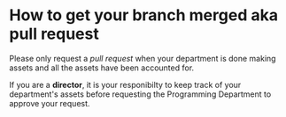 # How to get your branch merged aka pull request

Please only request a *pull request* when your department is done making assets and all the assets have been accounted for. 

If you are  a **director**, it is your responibilty to keep track of your department's assets before requesting the Programming Department to approve your request.

